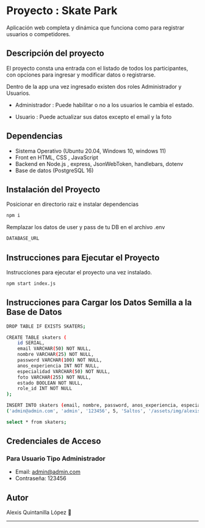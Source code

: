 # Proyecto : Skate Park

Aplicación web completa y dinámica que
funciona como para registrar usuarios o competidores.

## Descripción del proyecto

El proyecto consta una entrada con el listado de todos los participantes, con opciones para ingresar y modificar datos o registrarse.

Dentro de la app una vez ingresado existen dos roles Administrador y Usuarios.

- Administrador :
Puede habilitar o no a los usuarios le cambia el estado.

- Usuario : Puede actualizar sus datos excepto el email y la foto


## Dependencias


- Sistema Operativo (Ubuntu 20.04, Windows 10, windows 11)
- Front en HTML, CSS , JavaScript 
- Backend en Node.js , express, JsonWebToken, handlebars, dotenv
- Base de datos (PostgreSQL 16)


## Instalación del Proyecto

Posicionar en directorio raiz e instalar dependencias

```bash
npm i
```
Remplazar los datos de user y pass de tu DB en el archivo .env

```bash
DATABASE_URL
```


## Instrucciones para Ejecutar el Proyecto

Instrucciones para ejecutar el proyecto una vez instalado.

```bash
npm start index.js
```

## Instrucciones para Cargar los Datos Semilla a la Base de Datos


```bash
DROP TABLE IF EXISTS SKATERS;

CREATE TABLE skaters (
	id SERIAL,
	email VARCHAR(50) NOT NULL,
	nombre VARCHAR(25) NOT NULL,
	password VARCHAR(100) NOT NULL,
	anos_experiencia INT NOT NULL,
	especialidad VARCHAR(50) NOT NULL,
	foto VARCHAR(255) NOT NULL,
	estado BOOLEAN NOT NULL,
	role_id INT NOT NULL
);

INSERT INTO skaters (email, nombre, password, anos_experiencia, especialidad, foto, estado,role_id) VALUES
('admin@admin.com', 'admin', '123456', 5, 'Saltos', '/assets/img/alexis.jpg', TRUE,1);

select * from skaters;
```


## Credenciales de Acceso

### Para Usuario Tipo Administrador

- Email: admin@admin.com
- Contraseña: 123456

## Autor

Alexis Quintanilla López  🤖

---